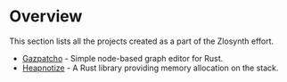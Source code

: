 # Overview

This section lists all the projects created as a part of the Zlosynth effort.

* [Gazpatcho](projects-gazpatcho.html) - Simple node-based graph editor for
  Rust.
* [Heapnotize](projects-heapnotize.html) - A Rust library providing memory
  allocation on the stack.
